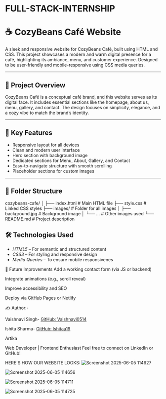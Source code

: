 # FULL-STACK-INTERNSHIP
# ☕ CozyBeans Café Website

A sleek and responsive website for CozyBeans Café, built using HTML and CSS. This project showcases a modern and warm digital presence for a café, highlighting its ambiance, menu, and customer experience. Designed to be user-friendly and mobile-responsive using CSS media queries.

---

## 🌟 Project Overview

CozyBeans Café is a conceptual café brand, and this website serves as its digital face. It includes essential sections like the homepage, about us, menu, gallery, and contact. The design focuses on simplicity, elegance, and a cozy vibe to match the brand’s identity.

---

## 🔑 Key Features

- Responsive layout for all devices
- Clean and modern user interface
- Hero section with background image
- Dedicated sections for Menu, About, Gallery, and Contact
- Easy-to-navigate structure with smooth scrolling
- Placeholder sections for custom images

---

## 📁 Folder Structure
cozybeans-cafe/
│
├── index.html    # Main HTML file
├── style.css     # Linked CSS styles
├── images/       # Folder for all images
│ ├── background.jpg     # Background image
│ └── ...       # Other images used
└── README.md     # Project description

## 🛠 Technologies Used

- *HTML5* – For semantic and structured content
- *CSS3* – For styling and responsive design
- *Media Queries* – To ensure mobile responsivenes

📌 Future Improvements
Add a working contact form (via JS or backend)

Integrate animations (e.g., scroll reveal)

Improve accessibility and SEO

Deploy via GitHub Pages or Netlify



✍ Author:-

Vaishnavi Singh- [GitHub: Vaishnavi0514](https://github.com/Vaishnavi0514)

Ishita Sharma- [GitHub: Ishitaa19](https://github.com/Ishitaa19)

Artika

Web Developer | Frontend Enthusiast
Feel free to connect on LinkedIn or GitHub!



HERE'S HOW OUR WEBSITE LOOKS:
![Screenshot 2025-06-05 114627](https://github.com/user-attachments/assets/308571a1-0afb-4483-b614-341ad4f9d67c)

![Screenshot 2025-06-05 114656](https://github.com/user-attachments/assets/51a990e5-7ae9-49bd-bee5-de3f9f44dfcd)

![Screenshot 2025-06-05 114711](https://github.com/user-attachments/assets/72d046ea-bc3a-473c-9f3b-7e45d583269c)

![Screenshot 2025-06-05 114725](https://github.com/user-attachments/assets/caf1d0e5-82d4-4f5d-bac9-ef506a8ee782)



